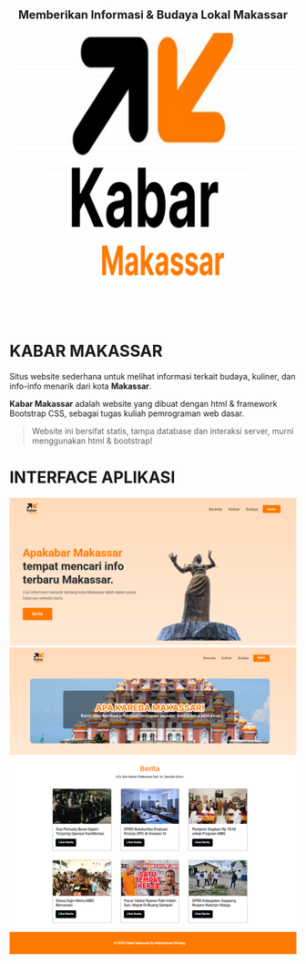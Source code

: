 <p style="text-align: center; font-size: 20px; font-weight: bold;">
    Memberikan Informasi & Budaya Lokal Makassar
</p>

<div style="text-align: center;">
    <img src="https://github.com/M-BintangR/kabar-makassar/blob/main/docs/logo.png" alt="logo-aplikasi" style="width: 1000px; height: 500px">
</div>

# KABAR MAKASSAR

Situs website sederhana untuk melihat informasi terkait budaya, kuliner, dan info-info menarik dari kota <strong>Makassar</strong>.

<strong>Kabar Makassar</strong> adalah website yang dibuat dengan html & framework Bootstrap CSS, sebagai tugas kuliah pemrograman web dasar.

> Website ini bersifat statis, tampa database dan interaksi server, murni menggunakan html & bootstrap!

# INTERFACE APLIKASI

<img src="https://github.com/M-BintangR/kabar-makassar/blob/main/docs/interface-1.png" alt="interface-1">
<img src="https://github.com/M-BintangR/kabar-makassar/blob/main/docs/interface-2.png" alt="interface-2">
